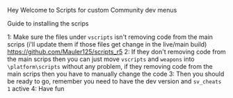 Hey Welcome to Scripts for custom Community dev menus


Guide to installing the scrips

1: Make sure the files under `vscripts` isn't removing code from the main scrips (i'll update them if those files get change in the live/main build) <https://github.com/Mauler125/scripts_r5>
2: If they don't removing code from the main scrips then you can just move `vscripts` and `weapons` into `\platform\scripts` without any problem, if they removing code from the main scrips then you have to manually change the code
3: Then you should be ready to go, remember you need to have the dev version and `sv_cheats 1` active
4: Have fun
